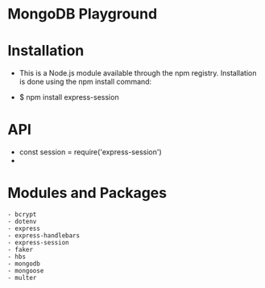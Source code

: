 # MongoDB Playground

# Installation

- This is a Node.js module available through the npm registry. Installation is done using the npm install command:

- $ npm install express-session

# API

- const session = require('express-session')
- 
# Modules and Packages
    - bcrypt
    - dotenv
    - express
    - express-handlebars
    - express-session
    - faker
    - hbs
    - mongodb
    - mongoose
    - multer